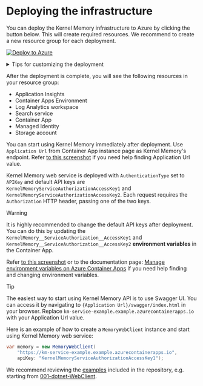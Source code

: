 # Deploying the infrastructure

You can deploy the Kernel Memory infrastructure to Azure by clicking the button below. This will create required
resources. We recommend to create a new resource group for each deployment.

[![Deploy to Azure](https://aka.ms/deploytoazurebutton)](https://portal.azure.com/#create/Microsoft.Template/uri/https%3A%2F%2Fraw.githubusercontent.com%2Fmicrosoft%2Fkernel-memory%2Fmain%2Finfra%2Fmain.json)

<details>

<summary>Tips for customizing the deployment</summary>

Resources are deployed with an opinionated set of configurations. You can modify services on Azure portal or you can
reuse and customize the Bicep files starting from [infra/main.bicep](main.bicep).

> [!TIP]
> The `Deploy to Azure` button uses the [infra/main.json](main.json) file, which is a compiled version of
> [infra/main.bicep](main.bicep). Please note that the `main.json` file is not updated automatically when you
> make changes to `main.bicep` file.
>
> You can use the `az bicep build -f main.bicep` command to compile the Bicep file to a json file.
> * [Click here](https://learn.microsoft.com/cli/azure/install-azure-cli) for `az` install instructions
> * [Click here](https://learn.microsoft.com/azure/azure-resource-manager/bicep/bicep-cli) for Bicep CLI commands

</details>

After the deployment is complete, you will see the following resources in your resource group:

- Application Insights
- Container Apps Environment
- Log Analytics workspace
- Search service
- Container App
- Managed Identity
- Storage account

You can start using Kernel Memory immediately after deployment. Use `Application Url` from Container App instance page
as Kernel Memory's endpoint. Refer [to this screenshot](./images/ACA-ApplicationUrl.png) if you need help finding Application Url value.

Kernel Memory web service is deployed with `AuthenticationType` set to `APIKey` and default API keys
are `KernelMemoryServiceAuthorizationAccessKey1` and `KernelMemoryServiceAuthorizationAccessKey2`. Each request
requires the `Authorization` HTTP header, passing one of the two keys.

> [!WARNING]
> It is highly recommended to change the default API keys after deployment. You can do this by updating the
> `KernelMemory__ServiceAuthorization__AccessKey1` and `KernelMemory__ServiceAuthorization__AccessKey2`
> **environment variables** in the Container App.
>
> Refer [to this screenshot](./images/ACA-EnvVar.png) or to the documentation
> page: [Manage environment variables on Azure Container Apps](https://learn.microsoft.com/azure/container-apps/environment-variables?tabs=portal)
> if you need help finding and changing environment variables.

> [!TIP]
> The easiest way to start using Kernel Memory API is to use Swagger UI. You can access it by navigating to
> `{Application Url}/swagger/index.html` in your browser. Replace `km-service-example.example.azurecontainerapps.io`
> with your Application Url value.

Here is an example of how to create a `MemoryWebClient` instance and start using Kernel Memory web service:

```csharp
var memory = new MemoryWebClient(
    "https://km-service-example.example.azurecontainerapps.io",
    apiKey: "KernelMemoryServiceAuthorizationAccessKey1");
```

We recommend reviewing the [examples](../examples/) included in the repository, e.g. starting from
[001-dotnet-WebClient](../examples/001-dotnet-WebClient).
